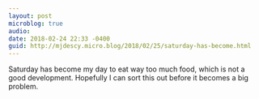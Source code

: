 ```yaml
---
layout: post
microblog: true
audio: 
date: 2018-02-24 22:33 -0400
guid: http://mjdescy.micro.blog/2018/02/25/saturday-has-become.html
---
```

Saturday has become my day to eat way too much food, which is not a good development. Hopefully I can sort this out before it becomes a big problem.
